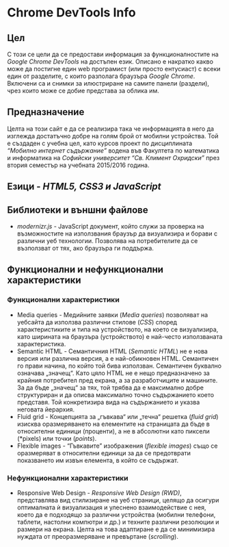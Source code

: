 # Chrome DevTools Info

## Цел
С този се цели да се предостави информация за функционалностите на *Google Chrome DevTools* на достъпен език. Описано е накратко какво може да постигне един web програмист (или просто ентусиаст) с всеки един от разделите, с които разполага браузъра *Google Chrome*. Включени са и снимки за илюстриране на самите панели (раздели), чрез които може се добие представа за облика им.

## Предназначение
Целта на този сайт е да се реализира така че информацията в него да изглежда достатъчно добре на голям брой от мобилни устройства. Той е създаден с учебна цел, като курсов проект по дисциплината *“Мобилно интернет съдържание”* водена във Факултета по математика и информатика на *Софийски университет “Св. Климент Охридски”* през втория семестър на учебната 2015/2016 година.

## Езици - *HTML5, CSS3 и JavaScript*

## Библиотеки и външни файлове

* *modernizr.js* - JavaScript документ, който служи за проверка на възможностите на използвания браузър да визуализира и борави с различни уеб технологии. Позволява на потребителите да се възползват от тях, ако браузъра ги поддържа.

##	Функционални и нефункционални характеристики
###	 Функционални характеристики

* Media queries - Медийните заявки (*Media queries*) позволяват на уебсайта да използва различни стилове (*CSS*) според характеристиките и типа на устройството, на което се визуализира, като ширината на браузъра (устройството) е най-често използваната характеристика.
* Semantic HTML - Семантичния HTML (*Semantic HTML*) не е нова версия или различна версия, а е най-обикновен HTML. Семантичен го прави начина, по който той бива използван. Семантичен буквално означава „значещ“. Като цяло HTML не е нещо предназначено за крайния потребител пред екрана, а за разработчиците и машините. За да бъде „значещ“ за тях, той трябва да е максимално добре структуриран и да описва максимално точно съдържанието което представя. Той конкретизира вида на съдържанието и указва неговата йерархия. 
* Fluid grid - Концепцията за „гъвкава“ или „течна“ решетка (*fluid grid*) изисква оразмеряването на елементите на страницата да бъде в относителни единици (проценти), а не в абсолютни като пиксели (*pixels) или точки (*points*).
* Flexible images - “Гъвкавите” изображения (*flexible images*) също се оразмеряват в относителни единици за да се предотврати показването им извън елемента, в който се съдържат.


### Нефункционални характеристики
* Responsive Web Design - *Responsive Web Design (RWD)*, представлява вид стилизиране на уеб страници, целящо да осигури оптималната ѝ визуализация и улеснено взаимодействие с нея, което да е подходящо за различни устройства (мобилни телефони, таблети, настолни компютри и др.) и техните различни резолюции и размери на  екрана. Целта на това адаптиране е да се минимизира нуждата от преоразмеряване и превъртане (*scrolling*).

